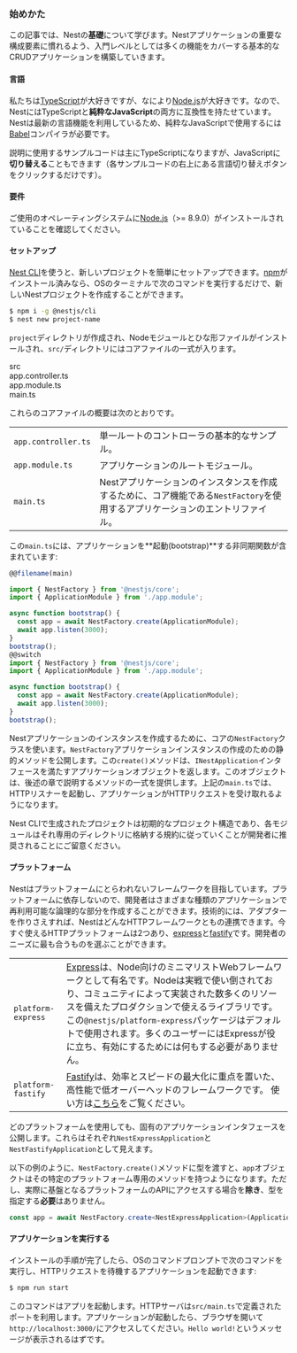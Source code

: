 ### 始めかた
<!-- 
### First steps
-->

<!--
In this set of articles, you'll learn the **core fundamentals** of Nest. To get familiar with the essential building blocks of Nest applications, we'll build a basic CRUD application with features that cover a lot of ground at an introductory level.
-->
この記事では、Nestの**基礎**について学びます。Nestアプリケーションの重要な構成要素に慣れるよう、入門レベルとしては多くの機能をカバーする基本的なCRUDアプリケーションを構築していきます。

<!--
#### Language
-->
#### 言語

<!--
We're in love with [TypeScript](http://www.typescriptlang.org/), but above all - we love [Node.js](https://nodejs.org/en/). That's why Nest is compatible with both TypeScript and **pure JavaScript**. Nest takes advantage of the latest language features, so to use it with vanilla JavaScript we need a [Babel](http://babeljs.io/) compiler.
-->
私たちは[TypeScript](http://www.typescriptlang.org/)が大好きですが、なにより[Node.js](https://nodejs.org/en/)が大好きです。なので、NestにはTypeScriptと**純粋なJavaScript**の両方に互換性を持たせています。Nestは最新の言語機能を利用しているため、純粋なJavaScriptで使用するには[Babel](http://babeljs.io/)コンパイラが必要です。

<!--
We'll mostly use TypeScript in the examples we provide, but you can always **switch the code snippets** to vanilla JavaScript syntax (simply click to toggle the language button in the upper right hand corner of each snippet).
-->
説明に使用するサンプルコードは主にTypeScriptになりますが、JavaScriptに**切り替える**こともできます（各サンプルコードの右上にある言語切り替えボタンをクリックするだけです）。

<!--
#### Prerequisites
-->
#### 要件

<!--
Please make sure that [Node.js](https://nodejs.org/) (>= 8.9.0) is installed on your operating system.
-->
ご使用のオペレーティングシステムに[Node.js](https://nodejs.org/)（>= 8.9.0）がインストールされていることを確認してください。

<!--
#### Setup
-->
#### セットアップ

<!--
Setting up a new project is quite simple with the [Nest CLI](/cli/overview). With [npm](https://www.npmjs.com/) installed, you can create a new Nest project with the following commands in your OS terminal:
-->
[Nest CLI](/cli/overview)を使うと、新しいプロジェクトを簡単にセットアップできます。[npm](https://www.npmjs.com/)がインストール済みなら、OSのターミナルで次のコマンドを実行するだけで、新しいNestプロジェクトを作成することができます。


```bash
$ npm i -g @nestjs/cli
$ nest new project-name
```

<!--
The `project` directory will be created, node modules and a few other boilerplate files will be installed, and a `src/` directory will be created and populated with several core files.
-->
`project`ディレクトリが作成され、Nodeモジュールとひな形ファイルがインストールされ、`src/`ディレクトリにはコアファイルの一式が入ります。

<div class="file-tree">
  <div class="item">src</div>
  <div class="children">
    <div class="item">app.controller.ts</div>
    <div class="item">app.module.ts</div>
    <div class="item">main.ts</div>
  </div>
</div>

<!--
Here's a brief overview of those core files:
-->
これらのコアファイルの概要は次のとおりです。

<!--
|                     |                                                                                                                     |
| ------------------- | ------------------------------------------------------------------------------------------------------------------- |
| `app.controller.ts` | Basic controller sample with a single route.                                                                        |
| `app.module.ts`     | The root module of the application.                                                                                 |
| `main.ts`           | The entry file of the application which uses the core function `NestFactory` to create a Nest application instance. |
-->

|                     |                                                                                                                     |
| ------------------- | ------------------------------------------------------------------------------------------------------------------- |
| `app.controller.ts` | 単一ルートのコントローラの基本的なサンプル。 |
| `app.module.ts`     | アプリケーションのルートモジュール。 |
| `main.ts`           | Nestアプリケーションのインスタンスを作成するために、コア機能である`NestFactory`を使用するアプリケーションのエントリファイル。 |

<!--
The `main.ts` includes an async function, which will **bootstrap** our application:
-->
この`main.ts`には、アプリケーションを**起動(bootstrap)**する非同期関数が含まれています:

```typescript
@@filename(main)

import { NestFactory } from '@nestjs/core';
import { ApplicationModule } from './app.module';

async function bootstrap() {
  const app = await NestFactory.create(ApplicationModule);
  await app.listen(3000);
}
bootstrap();
@@switch
import { NestFactory } from '@nestjs/core';
import { ApplicationModule } from './app.module';

async function bootstrap() {
  const app = await NestFactory.create(ApplicationModule);
  await app.listen(3000);
}
bootstrap();
```

<!--
To create a Nest application instance, we use the core `NestFactory` class. `NestFactory` exposes a few static methods that allow creating an application instance. The `create()` method returns an application object, which fulfills the `INestApplication` interface. This object provides a set of methods which are described in the coming chapters. In the `main.ts` example above, we simply start up our HTTP listener, which lets the application await inbound HTTP requests.
-->
Nestアプリケーションのインスタンスを作成するために、コアの`NestFactory`クラスを使います。`NestFactory`アプリケーションインスタンスの作成のための静的メソッドを公開します。この`create()`メソッドは、`INestApplication`インタフェースを満たすアプリケーションオブジェクトを返します。このオブジェクトは、後述の章で説明するメソッドの一式を提供します。上記の`main.ts`では、HTTPリスナーを起動し、アプリケーションがHTTPリクエストを受け取れるようになります。

<!--
Note that a project scaffolded with the Nest CLI creates an initial project structure that encourages developers to follow the convention of keeping each module in its own dedicated directory.
-->
Nest CLIで生成されたプロジェクトは初期的なプロジェクト構造であり、各モジュールはそれ専用のディレクトリに格納する規約に従っていくことが開発者に推奨されることにご留意ください。

<!--
#### Platform
-->
#### プラットフォーム

<!--
Nest aims to be a platform-agnostic framework. Platform independence makes it possible to create reusable logical parts that developers can take advantage of across several different types of applications. Technically, Nest is able to work with any Node HTTP framework once an adapter is created. There are two HTTP platforms supported out-of-the-box: [express](https://expressjs.com/) and [fastify](https://www.fastify.io). You can choose the one that best suits your needs.
-->
Nestはプラットフォームにとらわれないフレームワークを目指しています。プラットフォームに依存しないので、開発者はさまざまな種類のアプリケーションで再利用可能な論理的な部分を作成することができます。技術的には、アダプターを作りさえすれば、NestはどんなHTTPフレームワークともの連携できます。今すぐ使えるHTTPプラットフォームは2つあり、[express](https://expressjs.com/)と[fastify](https://www.fastify.io)です。開発者のニーズに最も合うものを選ぶことができます。

<!--
|                    |                                                                                                                                                                                                                                                                                                                                    |
| ------------------ | ---------------------------------------------------------------------------------------------------------------------------------------------------------------------------------------------------------------------------------------------------------------------------------------------------------------------------------- |
| `platform-express` | [Express](https://expressjs.com/) is a well-known minimalist web framework for node. It's a battle tested, production-ready library with lots of resources implemented by the community. The `@nestjs/platform-express` package is used by default. Many users are well served with Express, and need take no action to enable it. |
| `platform-fastify` | [Fastify](https://www.fastify.io/) is a high performance and low overhead framework highly focused on providing maximum efficiency and speed. Read how to use it [here](/techniques/performance).                                                                                                                                  |
-->

|                    |                                                                                                                                                                                                                                                                                                                                    |
| ------------------ | ---------------------------------------------------------------------------------------------------------------------------------------------------------------------------------------------------------------------------------------------------------------------------------------------------------------------------------- |
| `platform-express` | [Express](https://expressjs.com/)は、Node向けのミニマリストWebフレームワークとして有名です。Nodeは実戦で使い倒されており、コミュニティによって実装された数多くのリソースを備えたプロダクションで使えるライブラリです。この`@nestjs/platform-express`パッケージはデフォルトで使用されます。多くのユーザーにはExpressが役に立ち、有効にするためには何もする必要がありません。 |
| `platform-fastify` | [Fastify](https://www.fastify.io/)は、効率とスピードの最大化に重点を置いた、高性能で低オーバーヘッドのフレームワークです。 使い方は[こちら](/techniques/performance)をご覧ください。                                                                                                                                  |

<!--
Whichever platform is used, it exposes its own application interface. These are seen respectively as `NestExpressApplication` and `NestFastifyApplication`.
-->
どのプラットフォームを使用しても、固有のアプリケーションインタフェースを公開します。これらはそれぞれ`NestExpressApplication`と`NestFastifyApplication`として見えます。

<!--
When you pass a type to the `NestFactory.create()` method, as in the example below, the `app` object will have methods available exclusively for that specific platform. Note, however, you don't **need** to specify a type **unless** you actually want to access the underlying platform API.
-->
以下の例のように、`NestFactory.create()`メソッドに型を渡すと、`app`オブジェクトはその特定のプラットフォーム専用のメソッドを持つようになります。ただし、実際に基盤となるプラットフォームのAPIにアクセスする場合を**除き**、型を指定する**必要**はありません。

```typescript
const app = await NestFactory.create<NestExpressApplication>(ApplicationModule);
```

<!--
#### Running the application
-->
#### アプリケーションを実行する

<!--
Once the installation process is complete, you can run the following command at your OS command prompt to start the application listening for inbound HTTP requests:
-->
インストールの手順が完了したら、OSのコマンドプロンプトで次のコマンドを実行し、HTTPリクエストを待機するアプリケーションを起動できます:

```bash
$ npm run start
```

<!--
This command starts the app with the HTTP server listening on the port defined in the `src/main.ts` file. Once the application is running, open your browser and navigate to `http://localhost:3000/`. You should see the `Hello world!` message.
-->
このコマンドはアプリを起動します。HTTPサーバは`src/main.ts`で定義されたポートを利用します。アプリケーションが起動したら、ブラウザを開いて`http://localhost:3000/`にアクセスしてください。`Hello world!`というメッセージが表示されるはずです。

